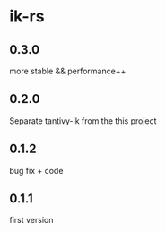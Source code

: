 # ik-rs
## 0.3.0
more stable && performance++

## 0.2.0
Separate tantivy-ik from the this project

## 0.1.2
bug fix + code

## 0.1.1
first version